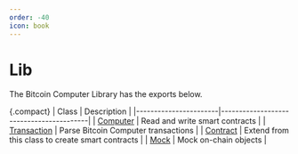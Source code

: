 ```yaml
---
order: -40
icon: book
---
```


# Lib

The Bitcoin Computer Library has the exports below.

{.compact}
| Class | Description |
|-----------------------|-----------------------------------------|
| [Computer](./Computer) | Read and write smart contracts |
| [Transaction](./Transaction/) | Parse Bitcoin Computer transactions |
| [Contract](./Contract//) | Extend from this class to create smart contracts |
| [Mock](./Mock/) | Mock on-chain objects |
